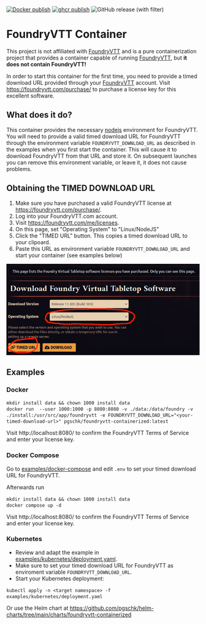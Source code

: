 [![Docker publish](https://github.com/pgschk/foundryvtt-containerized/actions/workflows/docker-publish.yml/badge.svg)](https://github.com/pgschk/foundryvtt-containerized/actions/workflows/docker-publish.yml)
[![ghcr publish](https://github.com/pgschk/foundryvtt-containerized/actions/workflows/ghcr-publish.yml/badge.svg)](https://github.com/pgschk/foundryvtt-containerized/actions/workflows/ghcr-publish.yml)
![GitHub release (with filter)](https://img.shields.io/github/v/release/pgschk/foundryvtt-containerized)

# FoundryVTT Container

This project is not affiliated with [FoundryVTT](https://foundryvtt.com) and is a pure containerization project that provides a container capable of running [FoundryVTT](https://foundryvtt.com), but **it does not contain FoundryVTT!**

In order to start this container for the first time, you need to provide a timed download URL provided through your [FoundryVTT](https://foundryvtt.com) account. Visit https://foundryvtt.com/purchase/ to purchase a license key for this excellent software.


## What does it do?

This container provides the necessary [nodejs](https://nodejs.org/) environment for FoundryVTT. You will need to provide a valid timed download URL for FoundryVTT through the environment variable
`FOUNDRYVTT_DOWNLOAD_URL` as described in the examples when you first start the container. This will cause it to download FoundryVTT from that URL and store it. On subsequent launches you can remove this environment variable, or leave it, it does not cause problems.

## Obtaining the TIMED DOWNLOAD URL

1. Make sure you have purchased a valid FoundryVTT license at https://foundryvtt.com/purchase/.
2. Log into your FoundryVTT.com account.
3. Visit https://foundryvtt.com/me/licenses.
4. On this page, set "Operating System" to "Linux/NodeJS"
5. Click the "TIMED URL" button. This copies a timed download URL to your clipoard.
6. Paste this URL as environment variable `FOUNDRYVTT_DOWNLOAD_URL` and start your container (see examples below)

![FoundryVTT Download Page](./docs/download-page.png "FoundryVTT Download Page")

## Examples

### Docker

```
mkdir install data && chown 1000 install data
docker run  --user 1000:1000 -p 8080:8080 -v ./data:/data/foundry -v ./install:/usr/src/app/foundryvtt -e FOUNDRYVTT_DOWNLOAD_URL="<your-timed-download-url>" pgschk/foundryvtt-containerized:latest
```

Visit http://localhost:8080/ to confirm the FoundryVTT Terms of Service and enter your license key.

### Docker Compose

Go to [examples/docker-compose](./examples/docker-compose/) and edit `.env` to set your timed download URL for FoundryVTT.

Afterwards run
```
mkdir install data && chown 1000 install data
docker compose up -d
```

Visit http://localhost:8080/ to confirm the FoundryVTT Terms of Service and enter your license key.


### Kubernetes

- Review and adapt the example in [examples/kubernetes/deployment.yaml](./examples/kubernetes/deployment.yaml).
- Make sure to set your timed download URL for FoundryVTT as enviroment variable `FOUNDRYVTT_DOWNLOAD_URL`.
- Start your Kubernetes deployment:

```
kubectl apply -n <target namespace> -f examples/kubernetes/deployment.yaml
```

Or use the Helm chart at https://github.com/pgschk/helm-charts/tree/main/charts/foundryvtt-containerized
